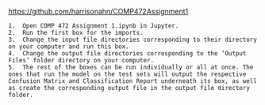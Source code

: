 https://github.com/harrisonahn/COMP472Assignment1

	1.	Open COMP 472 Assignment 1.ipynb in Jupyter.
	2.	Run the first box for the imports.
	3.	Change the input file directories corresponding to their directory on your computer and run this box.
	4.	Change the output file directories corresponding to the ‘Output Files’ folder directory on your computer.
	5.	The rest of the boxes can be run individually or all at once. The ones that run the model on the test sets will output the respective Confusion Matrix and Classification Report underneath its box, as well as create the corresponding output file in the output file directory folder.
